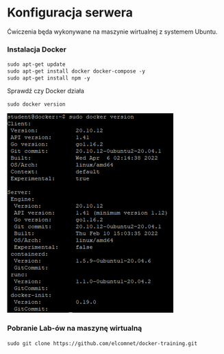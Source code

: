 # Konfiguracja serwera
Ćwiczenia będa wykonywane na maszynie wirtualnej z systemem Ubuntu.

### Instalacja Docker
```
sudo apt-get update
sudo apt-get install docker docker-compose -y
sudo apt-get install npm -y
```
Sprawdź czy Docker działa
```
sudo docker version
```
![Docker Version](img/lab1_1.png)

### Pobranie Lab-ów na maszynę wirtualną

```
sudo git clone https://github.com/elcomnet/docker-training.git
```
